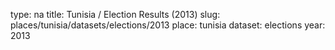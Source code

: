 type: na
title: Tunisia / Election Results (2013)
slug: places/tunisia/datasets/elections/2013
place: tunisia
dataset: elections
year: 2013
